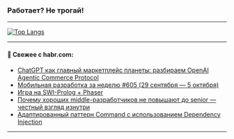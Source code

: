 ### Работает? Не трогай!

---
<!--
#### 🛠️ Technical stack:

![Java](https://img.shields.io/badge/Java-informational?logo=Oracle&style=flat&logoColor=white&color=FF4500)
![Kotlin](https://img.shields.io/badge/Kotlin-informational?logo=Kotlin&style=flat&logoColor=white&color=774D97)
![TS](https://img.shields.io/badge/TypeScript-informational?logo=typeScript&style=flat&logoColor=black&color=017acc)
![Python](https://img.shields.io/badge/Python-informational?logo=Python&style=flat&logoColor=black&color=ffdd54) <br>
![Spring](https://img.shields.io/badge/Spring-informational?logo=Spring&style=flat&logoColor=white&color=6DB33F) 
![SpringBoot](https://img.shields.io/badge/SpringBoot-informational?logo=SpringBoot&style=flat&logoColor=white&color=6DB33F)
![Nest](https://img.shields.io/badge/NestJS-informational?logo=NestJS&style=flat&logoColor=white&color=E0234E) 
![NodeJS](https://img.shields.io/badge/NodeJS-informational?logo=node.js&style=flat&logoColor=white&color=70A760)<br>
![PostgreSQL](https://img.shields.io/badge/PostgreSQL-informational?logo=PostgreSQL&style=flat&logoColor=white&color=DAA520)
![MongoDB](https://img.shields.io/badge/MongoDB-informational?logo=MongoDB&style=flat&logoColor=white&color=870000)
![Apache](https://img.shields.io/badge/Apache-informational?logo=apache&style=flat&logoColor=white&color=f74e28)

___ 
-->

<!--- #### 🛠️ : --->

[![Top Langs](https://github-readme-stats-82jvfl3w3-advtsettinggmailcoms-projects.vercel.app/api/top-langs/?username=zloylis&langs_count=10&hide_title=true&title_color=e6edf3&size_weight=0.5&count_weight=0.5&layout=compact&hide_progress=true&hide_border=true&theme=dracula&hide=css,makefile,cmake)](https://github.com/zloylis)

<!---


####  :octocat:&nbsp;&nbsp; Статистика:

![GitHub stats](https://github-readme-stats-u2qms2cxw-advtsettinggmailcoms-projects.vercel.app/api?username=zloylis&show_icons=true&hide_border=true&theme=dracula&title_color=e6edf3&include_all_commits=true&count_private=true&hide_rank=false&hide_title=true&rank_icon=github)
-->
---

#### 💬 Свежее с habr.com:

<!-- BLOG-POST-LIST:START -->
- [ChatGPT как главный маркетплейс планеты: разбираем OpenAI Agentic Commerce Protocol](https://habr.com/ru/articles/953640/?utm_source=habrahabr&utm_medium=rss&utm_campaign=953640)
- [Мобильная разработка за неделю #605 &lpar;29 сентября — 5 октября&rpar;](https://habr.com/ru/articles/953612/?utm_source=habrahabr&utm_medium=rss&utm_campaign=953612)
- [Игра на SWI-Prolog + Phaser](https://habr.com/ru/articles/953606/?utm_source=habrahabr&utm_medium=rss&utm_campaign=953606)
- [Почему хороших middle-разработчиков не повышают до senior — честный взгляд изнутри](https://habr.com/ru/articles/953596/?utm_source=habrahabr&utm_medium=rss&utm_campaign=953596)
- [Адаптированный паттерн Command с использованием Dependency Injection](https://habr.com/ru/articles/953590/?utm_source=habrahabr&utm_medium=rss&utm_campaign=953590)
<!-- BLOG-POST-LIST:END -->

---
